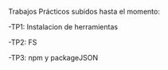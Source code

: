 Trabajos Prácticos subidos hasta el momento:

-TP1: Instalacion de herramientas

-TP2: FS

-TP3: npm y packageJSON
